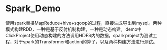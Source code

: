 # Spark_Demo

使用spark替换MapReduce+hive+sqoop的过程，直接生成导出到mysql。两种模式构建RDD，一种是基于反射机制构建，一种是动态构建。demo中ClickProject使用动态构建的方法调用HDFS内的数据，sparkproject为测试工程，对于spark的Transformer和action的算子，以及两种构建方法进行测试。

